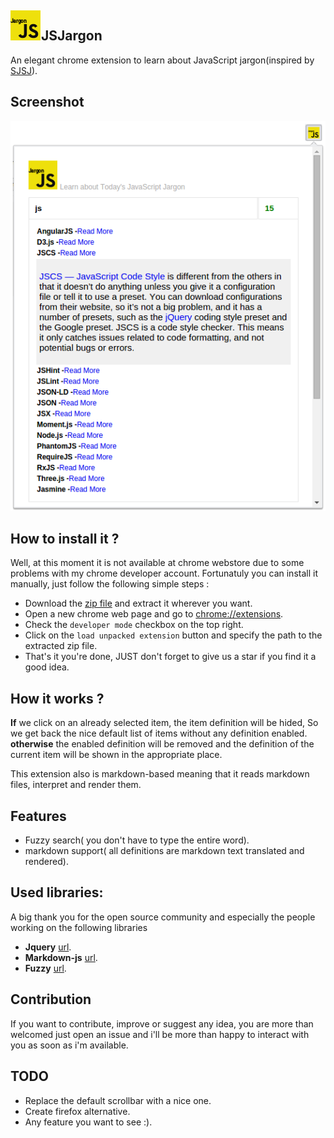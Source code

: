 ## ![](./assets/img/icon48.png)JSJargon
An elegant chrome extension to learn about JavaScript jargon(inspired by [SJSJ](https://github.com/HugoGiraudel/SJSJ)).

## Screenshot
![](./assets/img/screenshot.png)

## How to install it ?
Well, at this moment it is not available at chrome webstore due to some problems with my chrome developer account.
Fortunatuly you can install it manually, just follow the following simple steps :

* Download the [zip file](https://github.com/ismnoiet/JSJargon/archive/v1.0.0.zip) and extract it wherever you want.
* Open a new chrome web page and go to
[chrome://extensions](chrome://extensions).
* Check the ``developer mode`` checkbox on the top right.
* Click on the ``load unpacked extension`` button and specify the path to the extracted zip file.
* That's it you're done, JUST don't forget to give us a star if you find it a good idea.

## How it works ?

**If** we click on an already selected item, the item definition
will be hided,
So we get back the nice default list of items without any definition enabled.
 **otherwise** the enabled definition will be removed and
 the definition of the current item will be shown in the
 appropriate place.

This extension also is markdown-based meaning that it reads markdown files, interpret and render them.

## Features

* Fuzzy search( you don't have to type the entire word).
* markdown support( all definitions are markdown text translated and rendered).

## Used libraries:

A big thank you for the open source community and especially the people working on the following libraries
* **Jquery** [url](https://code.jquery.com/jquery-2.1.4.min.js).
* **Markdown-js** [url](https://github.com/evilstreak/markdown-js).
* **Fuzzy**  [url](https://github.com/mattyork/fuzzy).

## Contribution
If you want to contribute, improve or suggest any idea,
you are more than welcomed just open an issue and i'll be more than happy to interact with you as soon as i'm available.

## TODO
* Replace the default scrollbar with a nice one.
* Create firefox alternative.
* Any feature you want to see :).
